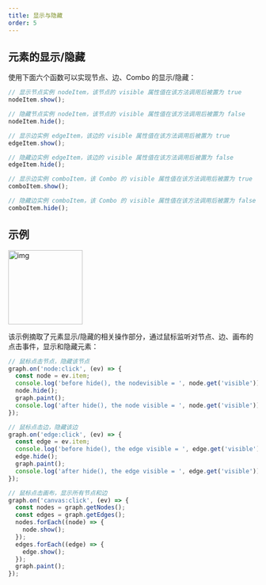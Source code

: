 ```yaml
---
title: 显示与隐藏
order: 5
---
```


## 元素的显示/隐藏

使用下面六个函数可以实现节点、边、Combo 的显示/隐藏：

```javascript
// 显示节点实例 nodeItem，该节点的 visible 属性值在该方法调用后被置为 true
nodeItem.show();

// 隐藏节点实例 nodeItem，该节点的 visible 属性值在该方法调用后被置为 false
nodeItem.hide();

// 显示边实例 edgeItem，该边的 visible 属性值在该方法调用后被置为 true
edgeItem.show();

// 隐藏边实例 edgeItem，该边的 visible 属性值在该方法调用后被置为 false
edgeItem.hide();

// 显示边实例 comboItem，该 Combo 的 visible 属性值在该方法调用后被置为 true
comboItem.show();

// 隐藏边实例 comboItem，该 Combo 的 visible 属性值在该方法调用后被置为 false
comboItem.hide();
```

## 示例

<img src='https://gw.alipayobjects.com/mdn/rms_f8c6a0/afts/img/A*N96mRKpyYZIAAAAAAAAAAABkARQnAQ' width=150 alt='img'/>

该示例摘取了元素显示/隐藏的相关操作部分，通过鼠标监听对节点、边、画布的点击事件，显示和隐藏元素：

```javascript
// 鼠标点击节点，隐藏该节点
graph.on('node:click', (ev) => {
  const node = ev.item;
  console.log('before hide(), the nodevisible = ', node.get('visible'));
  node.hide();
  graph.paint();
  console.log('after hide(), the node visible = ', node.get('visible'));
});

// 鼠标点击边，隐藏该边
graph.on('edge:click', (ev) => {
  const edge = ev.item;
  console.log('before hide(), the edge visible = ', edge.get('visible'));
  edge.hide();
  graph.paint();
  console.log('after hide(), the edge visible = ', edge.get('visible'));
});

// 鼠标点击画布，显示所有节点和边
graph.on('canvas:click', (ev) => {
  const nodes = graph.getNodes();
  const edges = graph.getEdges();
  nodes.forEach((node) => {
    node.show();
  });
  edges.forEach((edge) => {
    edge.show();
  });
  graph.paint();
});
```
